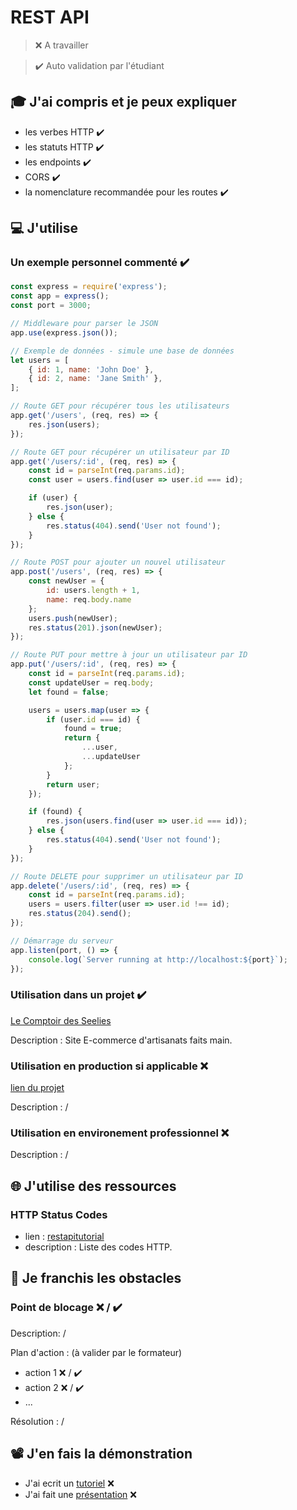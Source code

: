 # REST API

> ❌ A travailler

> ✔️ Auto validation par l'étudiant

## 🎓 J'ai compris et je peux expliquer

- les verbes HTTP ✔️
- les statuts HTTP ✔️
- les endpoints ✔️
- CORS ✔️
- la nomenclature recommandée pour les routes ✔️

## 💻 J'utilise

### Un exemple personnel commenté ✔️

```javascript
const express = require('express');
const app = express();
const port = 3000;

// Middleware pour parser le JSON
app.use(express.json());

// Exemple de données - simule une base de données
let users = [
    { id: 1, name: 'John Doe' },
    { id: 2, name: 'Jane Smith' },
];

// Route GET pour récupérer tous les utilisateurs
app.get('/users', (req, res) => {
    res.json(users);
});

// Route GET pour récupérer un utilisateur par ID
app.get('/users/:id', (req, res) => {
    const id = parseInt(req.params.id);
    const user = users.find(user => user.id === id);

    if (user) {
        res.json(user);
    } else {
        res.status(404).send('User not found');
    }
});

// Route POST pour ajouter un nouvel utilisateur
app.post('/users', (req, res) => {
    const newUser = {
        id: users.length + 1,
        name: req.body.name
    };
    users.push(newUser);
    res.status(201).json(newUser);
});

// Route PUT pour mettre à jour un utilisateur par ID
app.put('/users/:id', (req, res) => {
    const id = parseInt(req.params.id);
    const updateUser = req.body;
    let found = false;

    users = users.map(user => {
        if (user.id === id) {
            found = true;
            return {
                ...user,
                ...updateUser
            };
        }
        return user;
    });

    if (found) {
        res.json(users.find(user => user.id === id));
    } else {
        res.status(404).send('User not found');
    }
});

// Route DELETE pour supprimer un utilisateur par ID
app.delete('/users/:id', (req, res) => {
    const id = parseInt(req.params.id);
    users = users.filter(user => user.id !== id);
    res.status(204).send();
});

// Démarrage du serveur
app.listen(port, () => {
    console.log(`Server running at http://localhost:${port}`);
});
```

### Utilisation dans un projet ✔️

[Le Comptoir des Seelies](https://github.com/mdonatelli1/Projet-3)

Description : Site E-commerce d'artisanats faits main.

### Utilisation en production si applicable ❌

[lien du projet](...)

Description : /

### Utilisation en environement professionnel ❌

Description : /

## 🌐 J'utilise des ressources

### HTTP Status Codes

- lien : [restapitutorial](https://restapitutorial.com/httpstatuscodes)
- description : Liste des codes HTTP.

## 🚧 Je franchis les obstacles

### Point de blocage ❌ / ✔️

Description: /

Plan d'action : (à valider par le formateur)

- action 1 ❌ / ✔️
- action 2 ❌ / ✔️
- ...

Résolution : /

## 📽️ J'en fais la démonstration

- J'ai ecrit un [tutoriel](...) ❌
- J'ai fait une [présentation](...) ❌
